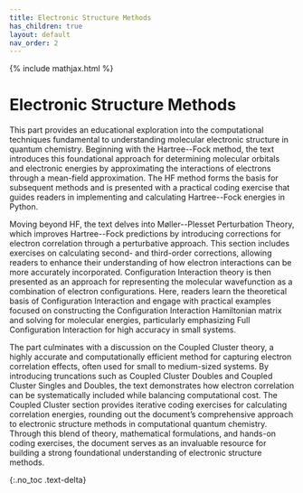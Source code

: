 ```yaml
---
title: Electronic Structure Methods
has_children: true
layout: default
nav_order: 2
---
```

{% include mathjax.html %}

# Electronic Structure Methods<!--\label{sec:electronic_structure_methods}-->

This part provides an educational exploration into the computational techniques fundamental to understanding molecular electronic structure in quantum chemistry. Beginning with the Hartree--Fock method, the text introduces this foundational approach for determining molecular orbitals and electronic energies by approximating the interactions of electrons through a mean-field approximation. The HF method forms the basis for subsequent methods and is presented with a practical coding exercise that guides readers in implementing and calculating Hartree--Fock energies in Python.

Moving beyond HF, the text delves into Møller--Plesset Perturbation Theory, which improves Hartree--Fock predictions by introducing corrections for electron correlation through a perturbative approach. This section includes exercises on calculating second- and third-order corrections, allowing readers to enhance their understanding of how electron interactions can be more accurately incorporated. Configuration Interaction theory is then presented as an approach for representing the molecular wavefunction as a combination of electron configurations. Here, readers learn the theoretical basis of Configuration Interaction and engage with practical examples focused on constructing the Configuration Interaction Hamiltonian matrix and solving for molecular energies, particularly emphasizing Full Configuration Interaction for high accuracy in small systems.

The part culminates with a discussion on the Coupled Cluster theory, a highly accurate and computationally efficient method for capturing electron correlation effects, often used for small to medium-sized systems. By introducing truncations such as Coupled Cluster Doubles and Coupled Cluster Singles and Doubles, the text demonstrates how electron correlation can be systematically included while balancing computational cost. The Coupled Cluster section provides iterative coding exercises for calculating correlation energies, rounding out the document’s comprehensive approach to electronic structure methods in computational quantum chemistry. Through this blend of theory, mathematical formulations, and hands-on coding exercises, the document serves as an invaluable resource for building a strong foundational understanding of electronic structure methods.

{:.no_toc .text-delta}
